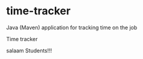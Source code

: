# time-tracker
Java (Maven) application for tracking time on the job

Time tracker

salaam Students!!!
